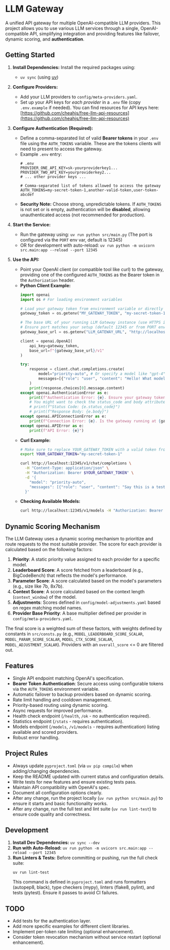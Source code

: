 # LLM Gateway

A unified API gateway for multiple OpenAI-compatible LLM providers. This project allows you to use various LLM services
through a single, OpenAI-compatible API, simplifying integration and providing features like failover, dynamic scoring, and **authentication**.

## Getting Started

1.  **Install Dependencies:** Install the required packages using:
    *   `uv sync` (using [uv](https://docs.astral.sh/uv/))

2.  **Configure Providers:**
    *   Add your LLM providers to `config/meta-providers.yaml`.
    *   Set up your API keys for *each provider* in a `.env` file (copy `.env.example` if needed). You can find resources for API keys here: [https://github.com/cheahjs/free-llm-api-resources](https://github.com/cheahjs/free-llm-api-resources)

3.  **Configure Authentication (Required):**
    *   Define a comma-separated list of valid **Bearer tokens** in your `.env` file using the `AUTH_TOKENS` variable. These are the tokens clients will need to present to access the gateway.
    *   Example `.env` entry:
        ```dotenv
        # .env
        PROVIDER_ONE_API_KEY=sk-yourproviderkey1...
        PROVIDER_TWO_API_KEY=yourproviderkey2...
        # ... other provider keys ...

        # Comma-separated list of tokens allowed to access the gateway
        AUTH_TOKENS=my-secret-token-1,another-valid-token,user-token-abcdef
        ```
    *   **Security Note:** Choose strong, unpredictable tokens. If `AUTH_TOKENS` is not set or is empty, authentication will be **disabled**, allowing unauthenticated access (not recommended for production).

4.  **Start the Service:**
    *   Run the gateway using: `uv run python src/main.py` (The port is configured via the `PORT` env var, default is 12345)
    *   OR for development with auto-reload: `uv run python -m uvicorn src.main:app --reload --port 12345`

5.  **Use the API:**
    *   Point your OpenAI client (or compatible tool like curl) to the gateway, providing one of the configured `AUTH_TOKENS` as the Bearer token in the `Authorization` header.
    *   **Python Client Example:**
        ```python
        import openai
        import os # For loading environment variables

        # Load your gateway token from environment variable or directly
        gateway_token = os.getenv("MY_GATEWAY_TOKEN", "my-secret-token-1") # Use a token from your AUTH_TOKENS list

        # The base URL of your running LLM Gateway instance (use HTTPS if applicable)
        # Ensure port matches your setup (default 12345 or from PORT env var)
        gateway_base_url = os.getenv("LLM_GATEWAY_URL", "http://localhost:12345")

        client = openai.OpenAI(
            api_key=gateway_token,
            base_url=f"{gateway_base_url}/v1"
        )

        try:
            response = client.chat.completions.create(
                model="priority-auto", # Or specify a model like "gpt-4", "claude-3-opus-20240229"
                messages=[{"role": "user", "content": "Hello! What models are you connected to?"}]
            )
            print(response.choices[0].message.content)
        except openai.AuthenticationError as e:
            print(f"Authentication Error: {e}. Ensure your gateway token is correct and present in the gateway's AUTH_TOKENS.")
            # You might want to check the status_code and body attributes of the error object
            # print(f"Status Code: {e.status_code}")
            # print(f"Response Body: {e.body}")
        except openai.APIConnectionError as e:
            print(f"Connection Error: {e}. Is the gateway running at {gateway_base_url}?")
        except openai.APIError as e:
            print(f"API Error: {e}")

        ```
    *   **Curl Example:**
        ```bash
        # Make sure to replace YOUR_GATEWAY_TOKEN with a valid token from your AUTH_TOKENS list
        export YOUR_GATEWAY_TOKEN="my-secret-token-1"

        curl http://localhost:12345/v1/chat/completions \
          -H "Content-Type: application/json" \
          -H "Authorization: Bearer $YOUR_GATEWAY_TOKEN" \
          -d '{
            "model": "priority-auto",
            "messages": [{"role": "user", "content": "Say this is a test!"}]
          }'
        ```
    *   **Checking Available Models:**
        ```bash
        curl http://localhost:12345/v1/models -H "Authorization: Bearer $YOUR_GATEWAY_TOKEN"
        ```

## Dynamic Scoring Mechanism

The LLM Gateway uses a dynamic scoring mechanism to prioritize and route requests to the most suitable provider. The score for each provider is calculated based on the following factors:

1.  **Priority**: A static priority value assigned to each provider for a specific model.
2.  **Leaderboard Score**: A score fetched from a leaderboard (e.g., BigCodeBench) that reflects the model's performance.
3.  **Parameter Score**: A score calculated based on the model's parameters (e.g., size like 7b, 8x7b).
4.  **Context Score**: A score calculated based on the context length (`context_window`) of the model.
5.  **Adjustments**: Scores defined in `config/model-adjustments.yaml` based on regex matching model names.
6.  **Provider Base Priority**: A base multiplier defined per provider in `config/meta-providers.yaml`.

The final score is a weighted sum of these factors, with weights defined by constants in `src/consts.py` (e.g., `MODEL_LEADERBOARD_SCORE_SCALAR`, `MODEL_PARAM_SCORE_SCALAR`, `MODEL_CTX_SCORE_SCALAR`, `MODEL_ADJUSTMENT_SCALAR`). Providers with an `overall_score` <= 0 are filtered out.

## Features

-   Single API endpoint matching OpenAI's specification.
-   **Bearer Token Authentication**: Secure access using configurable tokens via the `AUTH_TOKENS` environment variable.
-   Automatic failover to backup providers based on dynamic scoring.
-   Rate limit handling and cooldown management.
-   Priority-based routing using dynamic scoring.
-   Async requests for improved performance.
-   Health check endpoint (`/health`, `/ok` - no authentication required).
-   Statistics endpoint (`/stats` - requires authentication).
-   Models endpoint (`/models`, `/v1/models` - requires authentication) listing available and scored providers.
-   Robust error handling.

## Project Rules

*   Always update `pyproject.toml` (via `uv pip compile`) when adding/changing dependencies.
*   Keep the README updated with current status and configuration details.
*   Write tests for new features and ensure existing tests pass.
*   Maintain API compatibility with OpenAI's spec.
*   Document all configuration options clearly.
*   After any change, run the project locally (`uv run python src/main.py`) to ensure it starts and basic functionality works.
*   After any change, run the full test and lint suite (`uv run lint-test`) to ensure code quality and correctness.

## Development

1.  **Install Dev Dependencies:** `uv sync --dev`
2.  **Run with Auto-Reload:** `uv run python -m uvicorn src.main:app --reload --port 12345`
3.  **Run Linters & Tests:** Before committing or pushing, run the full check suite:
    ```bash
    uv run lint-test
    ```
    This command is defined in `pyproject.toml` and runs formatters (autopep8, black), type checkers (mypy), linters (flake8, pylint), and tests (pytest). Ensure it passes to avoid CI failures.

## TODO

*   Add tests for the authentication layer.
*   Add more specific examples for different client libraries.
*   Implement per-token rate limiting (optional enhancement).
*   Consider token revocation mechanism without service restart (optional enhancement).
